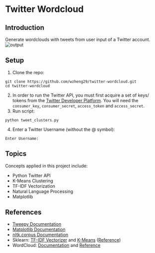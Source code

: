 # Twitter Wordcloud
## Introduction
Generate wordclouds with tweets from user input of a Twitter account.
![output](https://user-images.githubusercontent.com/36235827/120943503-45806500-c6fd-11eb-998a-22e5b8bf849c.png)

## Setup
1. Clone the repo:
```
git clone https://github.com/wzheng29/twitter-wordcloud.git
cd twitter-wordcloud
```
2. In order to run the Twitter API, you must first acquire a set of keys/ tokens from the [Twitter Developer Platform](https://developer.twitter.com/en). You will need the `consumer_key`, `consumer_secret`, `access_token` and `access_secret`.
3. Run script:
```
python tweet_clusters.py
```
4. Enter a Twitter Username (without the @ symbol):
```
Enter Username: 
```

## Topics
Concepts applied in this project include:
- Python Twitter API
- K-Means Clustering
- TF-IDF Vectorization
- Natural Language Processing
- Matplotlib

## References
- [Tweepy Documentation](https://docs.tweepy.org/en/latest/index.html)
- [Matplotlib Documentation](https://matplotlib.org/stable/contents.html)
- [nltk.corpus Documentation](https://www.nltk.org/api/nltk.corpus.html)
- Sklearn: [TF-IDF Vectorizer](https://scikit-learn.org/stable/modules/generated/sklearn.feature_extraction.text.TfidfVectorizer.html) and [K-Means](https://scikit-learn.org/stable/modules/generated/sklearn.cluster.KMeans.html) ([Reference](https://towardsdatascience.com/k-means-clustering-8e1e64c1561c))
- WordCloud: [Documentation](https://amueller.github.io/word_cloud/generated/wordcloud.WordCloud.html) and [Reference](https://www.datacamp.com/community/tutorials/wordcloud-python)
